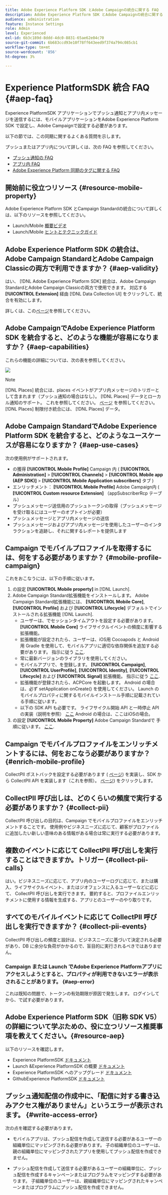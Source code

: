 ```yaml
---
title: Adobe Experience Platform SDK とAdobe Campaignの統合に関する FAQ
description: Adobe Experience Platform SDK とAdobe Campaignの統合に関する FAQ
audience: administration
feature: Instance Settings
role: Admin
level: Experienced
exl-id: 6b3c189d-8ddd-4dc0-8831-65ae62e04c70
source-git-commit: 6b683ccd93e10f78ff643eed9f374a794c085cb1
workflow-type: tm+mt
source-wordcount: '856'
ht-degree: 3%

---
```


# Experience PlatformSDK 統合 FAQ {#aep-faq}

Experience PlatformSDK アプリケーションでプッシュ通知とアプリ内メッセージを送信するには、モバイルアプリケーションをAdobe Experience Platform SDK で設定し、Adobe Campaignで設定する必要があります。

以下の節では、この同期に関するよくある質問を示します。

プッシュまたはアプリ内について詳しくは、次の FAQ を参照してください。

* [プッシュ通知の FAQ](../../channels/using/about-push-notifications.md#push-faq)
* [アプリ内 FAQ](../../channels/using/in-app-faq.md)
* [Adobe Experience Platform 同期のタグに関する FAQ](../../administration/using/syncwithlaunch-faq.md)

## 開始前に役立つリソース {#resource-mobile-property}

Adobe Experience Platform SDK とCampaign Standardの統合について詳しくは、以下のリソースを参照してください。

* Launch/Mobile [概要ビデオ](https://www.adobe.com/experience-platform/launch.html#acpl-mobile-video)
* Launch/Mobile [ヒントとテクニックガイド](https://www.adobe.com/content/dam/dx/us/en/products/experience-platform/launch-tag-manager/pdfs/adobe-cloud-platform-launch-tips-and-tricks-sheet.pdf)

## Adobe Experience Platform SDK の統合は、Adobe Campaign StandardとAdobe Campaign Classicの両方で利用できますか？ {#aep-validity}

はい、 [!DNL Adobe Experience Platform SDK] 統合は、Adobe Campaign StandardとAdobe Campaign Classicの両方で使用できます。 対応する **[!UICONTROL Extension]** 経由 [!DNL Data Collection UI] をクリックして、統合を有効にします。

詳しくは、この[ページ](https://developer.adobe.com/client-sdks/documentation/adobe-campaign-standard)を参照してください。

## Adobe CampaignでAdobe Experience Platform SDK を統合すると、どのような機能が容易になりますか？ {#aep-capabilities}

これらの機能の詳細については、次の表を参照してください。

![](assets/faq.png)

>[!NOTE]
>
>[!DNL Places] 統合には、places イベントがアプリ内メッセージのトリガーとして含まれます（プッシュ通知の場合はなし）。 [!DNL Places] データとローカル通知のサポート。 これを参照してください。 [ページ](../../channels/using/preparing-and-sending-an-in-app-message.md) を参照してください。 <br>[!DNL Places] 制限付き統合には、 [!DNL Places] データ。

## Adobe Campaign StandardでAdobe Experience Platform SDK を統合すると、どのようなユースケースが容易になりますか？ {#aep-use-cases}

次の使用例がサポートされます。

* の獲得 **[!UICONTROL Mobile Profile]** Campaign 内 ( **[!UICONTROL Administration]** > **[!UICONTROL Channels]** > **[!UICONTROL Mobile app (AEP SDK)]** > **[!UICONTROL Mobile Application subscribers]** タブ )
* エンリッチメント： **[!UICONTROL Mobile Profile]** Adobe Campaign内 ( **[!UICONTROL Custom resource Extension]** （appSubscriberRcp テーブル）
* プッシュメッセージ送信用のプッシュトークンの取得（プッシュメッセージを受け取るにはユーザーのオプトインが必要）
* プッシュメッセージとアプリ内メッセージの送信
* プッシュメッセージおよびアプリ内メッセージを使用したユーザーのインタラクションを追跡し、それに関するレポートを提供します

## Campaign でモバイルプロファイルを取得するには、何をする必要がありますか？ {#mobile-profile-campaign}

これをおこなうには、以下の手順に従います。

1. の設定 **[!UICONTROL Mobile property]** in [!DNL Launch].
1. Adobe Campaign Standard拡張機能をインストールします。 Adobe Campaign Standard拡張機能には、 **[!UICONTROL Mobile Core]**, **[!UICONTROL Profile]** および **[!UICONTROL Lifecycle]** デフォルトでインストールされる拡張機能 [!DNL Launch].
   * ユーザーは、でセッションタイムアウトを設定する必要があります。 **[!UICONTROL Mobile Core]** ライフサイクルイベントの頻度に影響する拡張機能。
   * 拡張機能が設定されたら、ユーザーは、iOS用 Cocoapods と Android 用 Gradle を使用して、モバイルアプリに適切な依存関係を追加する必要があります。 指示に従う [ここ](https://developer.adobe.com/client-sdks/documentation/adobe-campaign-standard).
   * 常に最新バージョンのライブラリを使用してください。
   * モバイルアプリで、を登録します。 **[!UICONTROL Campaign]**, **[!UICONTROL UserProfile]**, **[!UICONTROL Identity]**, **[!UICONTROL Lifecycle]** および **[!UICONTROL Signal]** 拡張機能。 指示に従う [ここ](https://developer.adobe.com/client-sdks/documentation/adobe-campaign-standard/#register-the-campaign-standard-extension-with-mobile-core).
   * 拡張機能が登録されたら、ACPCore を起動します。 Android の場合は、必ず setApplication onCreate() を使用してください。 Launch のモバイルプロパティに関するモバイルインストール手順に記載されている手順に従います。
   * 以下の SDK API も必要です。 ライフサイクル開始 API と一時停止 API の実装（説明を参照） [ここ](https://developer.adobe.com/client-sdks/documentation/mobile-core/lifecycle/android) Android の場合は、ここはiOSの場合。
1. の設定 **[!UICONTROL Mobile Property]** Adobe Campaign Standardで 手順に従います。 [ここ](../../administration/using/configuring-a-mobile-application.md#channel-specific-config).

## Campaign でモバイルプロファイルをエンリッチメントするには、何をおこなう必要がありますか？ {#enrich-mobile-profile}

CollectPII ポストバックを設定する必要があります ( [ページ](../../administration/using/configuring-rules-launch.md#pii-postback)) を実装し、SDK から CollectPII API を実装します（これを参照）。 [ページ](https://developer.adobe.com/client-sdks/documentation/mobile-core/api-reference)) をクリックします。

## CollectPII 呼び出しは、どのくらいの頻度で実行する必要がありますか？ {#collect-pii}

CollectPII 呼び出しの目的は、Campaign でモバイルプロファイルをエンリッチメントすることです。 使用例やビジネスニーズに応じて、顧客がプロファイルに追加したい新しい意味のある情報がある場合は常に実行する必要があります。

## 複数のイベントに応じて CollectPII 呼び出しを実行することはできますか。トリガー {#collect-pii-calls}

はい。ビジネスニーズに応じて、アプリ内のユーザーログに応じて、または購入、ライフサイクルイベント、またはジオフェンスに入るユーザーなどに応じて、 CollectPII 呼び出しを実行できます。 要約すると、プロファイルエンリッチメントに使用する情報を生成する、アプリとのユーザーのやり取りです。

## すべてのモバイルイベントに応じて CollectPII 呼び出しを実行できますか？ {#collect-pii-events}

CollectPII 呼び出しの頻度と設計は、ビジネスニーズに基づいて決定される必要があり、DB に余分な負荷がかかるので、盲目的に実行されるべきではありません。

### Campaign または Launch でAdobe Experience Platformアプリにアクセスしようとすると、プロパティが利用できないエラーが表示されることがあります。 {#aep-error}

これは既知の問題で、トークンの有効期限が原因で発生します。 ログインしてから、で試す必要があります。

## Adobe Experience Platform SDK（旧称 SDK V5）の詳細について学ぶための、役に立つリソース推奨事項を教えてください。{#resource-aep}

以下のリソースを確認します。

* Experience PlatformSDK [ドキュメント](https://developer.adobe.com/client-sdks/documentation/)
* Launch &amp;Experience PlatformSDK の概要 [ドキュメント](https://developer.adobe.com/client-sdks/documentation/getting-started/create-a-mobile-property/)
* Experience PlatformSDK へのアップグレード [ドキュメント](https://developer.adobe.com/client-sdks/resources/upgrade-platform-sdks/)
* GithubExperience PlatformSDK [ドキュメント](https://github.com/Adobe-Marketing-Cloud/acp-sdks/)

## プッシュ通知配信の作成中に、「配信に対する書き込みアクセス権がありません」というエラーが表示されます。 {#write-access-error}

次の点を確認する必要があります。

* モバイルアプリは、プッシュ配信を作成して送信する必要があるユーザーの組織単位にマッピングされる必要があります。 子の組織単位のユーザーは、親の組織単位にマッピングされたアプリを使用してプッシュ配信を作成できません。

* プッシュ配信を作成して送信する必要があるユーザーの組織単位に、プッシュ配信を作成するキャンペーンまたはプログラムをマッピングする必要があります。 子組織単位のユーザーは、親組織単位にマッピングされたキャンペーンまたはプログラムにプッシュ配信を作成できません。
